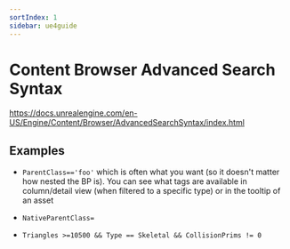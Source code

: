 ```yaml
---
sortIndex: 1
sidebar: ue4guide
---
```


# Content Browser Advanced Search Syntax

<https://docs.unrealengine.com/en-US/Engine/Content/Browser/AdvancedSearchSyntax/index.html>

## Examples

- `ParentClass=='foo'` which is often what you want (so it doesn't matter how nested the BP is).  You can see what tags are available in column/detail view (when filtered to a specific type) or in the tooltip of an asset

- `NativeParentClass=`

- `Triangles >=10500 && Type == Skeletal && CollisionPrims != 0`